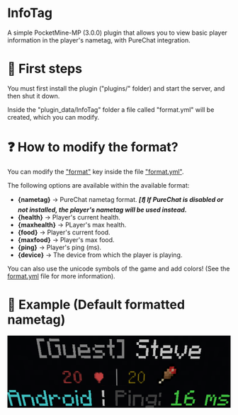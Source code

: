 # InfoTag
A simple PocketMine-MP (3.0.0) plugin that allows you to view basic player information in the player's nametag, with PureChat integration.

# 👀 First steps
You must first install the plugin ("plugins/" folder) and start the server, and then shut it down.

Inside the "plugin_data/InfoTag" folder a file called "format.yml" will be created, which you can modify.

# ❓ How to modify the format?
You can modify the <a href="https://github.com/AmmyR/InfoTag/blob/main/resources/format.yml#L23">"format"</a> key inside the file <a href="https://github.com/AmmyR/InfoTag/blob/main/resources/format.yml">"format.yml"</a>. 

The following options are available within the available format:
<ul>
  <li><b>{nametag}</b> -> PureChat nametag format. <b><i>[❗] If PureChat is disabled or not installed, the player's nametag will be used instead.</i></b></li>
  <li><b>{health}</b> -> Player's current health.</li>
  <li><b>{maxhealth}</b> -> PLayer's max health.</li>
  <li><b>{food}</b> -> Player's current food.</li>
  <li><b>{maxfood}</b> -> Player's max food.</li>
  <li><b>{ping}</b> -> Player's ping (ms).</li>
  <li><b>{device}</b> -> The device from which the player is playing.</li>
</ul>

You can also use the unicode symbols of the game and add colors! (See the <a href="https://github.com/AmmyR/InfoTag/blob/main/resources/format.yml#L17">format.yml</a> file for more information).

# 🔎 Example (Default formatted nametag)
<img src="example.png"/>
